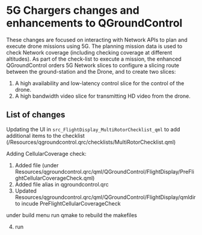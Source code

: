 # 5G Chargers changes and enhancements to QGroundControl

These changes are focused on interacting with Network APIs to plan and execute drone missions using 5G. The planning mission data is used to check Network coverage (including checking coverage at different altitudes). As part of the check-list to execute a mission, the enhanced QGroundControl orders 5G Network slices to configure a slicing route between the ground-station and the Drone, and to create two slices:

1. A high availability and low-latency control slice for the control of the drone.
2. A high bandwidth video slice for transmitting HD video from the drone.

## List of changes

Updating the UI in `src_FlightDisplay_MultiRotorChecklist_qml` to add additional items to the checklist (/Resources/qgroundcontrol.qrc/checklists/MultiRotorChecklist.qml)

Adding CellularCoverage check:

1. Added file (under Resources/qgroundcontrol.qrc/qml/QGroundControl/FlightDisplay/PreFlightCellularCoverageCheck.qml)
2. Added file alias in qgroundcontrol.qrc
3. Updated Resources/qgroundcontrol.qrc/qml/QGroundControl/FlightDisplay/qmldir to incude PreFlightCellularCoverageCheck

under build menu run qmake to rebuild the makefiles

4. run
